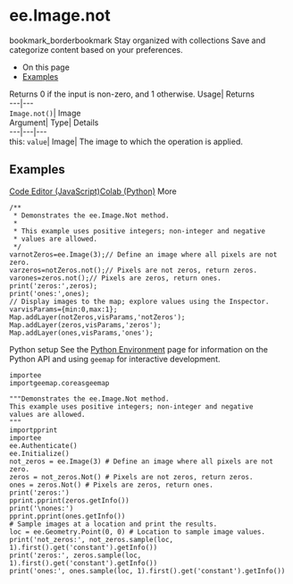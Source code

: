  
#  ee.Image.not
bookmark_borderbookmark Stay organized with collections  Save and categorize content based on your preferences.
  * On this page
  * [Examples](https://developers.google.com/earth-engine/apidocs/ee-image-not#examples)


Returns 0 if the input is non-zero, and 1 otherwise. 
Usage| Returns  
---|---  
`Image.not()`| Image  
Argument| Type| Details  
---|---|---  
this: `value`| Image| The image to which the operation is applied.  
## Examples
[Code Editor (JavaScript)](https://developers.google.com/earth-engine/apidocs/ee-image-not#code-editor-javascript-sample)[Colab (Python)](https://developers.google.com/earth-engine/apidocs/ee-image-not#colab-python-sample) More
```
/**
 * Demonstrates the ee.Image.Not method.
 *
 * This example uses positive integers; non-integer and negative
 * values are allowed.
 */
varnotZeros=ee.Image(3);// Define an image where all pixels are not zero.
varzeros=notZeros.not();// Pixels are not zeros, return zeros.
varones=zeros.not();// Pixels are zeros, return ones.
print('zeros:',zeros);
print('ones:',ones);
// Display images to the map; explore values using the Inspector.
varvisParams={min:0,max:1};
Map.addLayer(notZeros,visParams,'notZeros');
Map.addLayer(zeros,visParams,'zeros');
Map.addLayer(ones,visParams,'ones');
```
Python setup
See the [ Python Environment](https://developers.google.com/earth-engine/guides/python_install) page for information on the Python API and using `geemap` for interactive development.
```
importee
importgeemap.coreasgeemap
```
```
"""Demonstrates the ee.Image.Not method.
This example uses positive integers; non-integer and negative
values are allowed.
"""
importpprint
importee
ee.Authenticate()
ee.Initialize()
not_zeros = ee.Image(3) # Define an image where all pixels are not zero.
zeros = not_zeros.Not() # Pixels are not zeros, return zeros.
ones = zeros.Not() # Pixels are zeros, return ones.
print('zeros:')
pprint.pprint(zeros.getInfo())
print('\nones:')
pprint.pprint(ones.getInfo())
# Sample images at a location and print the results.
loc = ee.Geometry.Point(0, 0) # Location to sample image values.
print('not_zeros:', not_zeros.sample(loc, 1).first().get('constant').getInfo())
print('zeros:', zeros.sample(loc, 1).first().get('constant').getInfo())
print('ones:', ones.sample(loc, 1).first().get('constant').getInfo())
```

